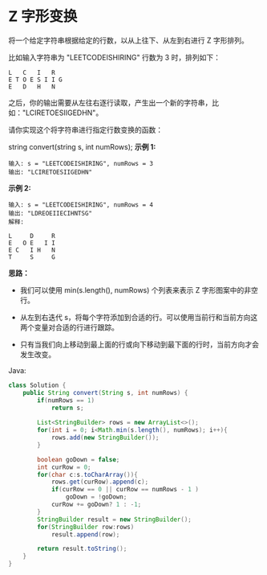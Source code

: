 # Z 字形变换

将一个给定字符串根据给定的行数，以从上往下、从左到右进行 Z 字形排列。

比如输入字符串为 "LEETCODEISHIRING" 行数为 3 时，排列如下：
```
L   C   I   R
E T O E S I I G
E   D   H   N
```
之后，你的输出需要从左往右逐行读取，产生出一个新的字符串，比如："LCIRETOESIIGEDHN"。

请你实现这个将字符串进行指定行数变换的函数：

string convert(string s, int numRows);
**示例 1:**
```
输入: s = "LEETCODEISHIRING", numRows = 3
输出: "LCIRETOESIIGEDHN"
```
**示例 2:**
```
输入: s = "LEETCODEISHIRING", numRows = 4
输出: "LDREOEIIECIHNTSG"
解释:

L     D     R
E   O E   I I
E C   I H   N
T     S     G
```

**思路：**
- 我们可以使用 min(s.length(), numRows) 个列表来表示 Z 字形图案中的非空行。

- 从左到右迭代 s，将每个字符添加到合适的行。可以使用当前行和当前方向这两个变量对合适的行进行跟踪。

- 只有当我们向上移动到最上面的行或向下移动到最下面的行时，当前方向才会发生改变。

Java:
```java
class Solution {
    public String convert(String s, int numRows) {
        if(numRows == 1)
            return s;
        
        List<StringBuilder> rows = new ArrayList<>();
        for(int i = 0; i<Math.min(s.length(), numRows); i++){
            rows.add(new StringBuilder());
        }

        boolean goDown = false;
        int curRow = 0;
        for(char c:s.toCharArray()){
            rows.get(curRow).append(c);
            if(curRow == 0 || curRow == numRows - 1 )
                goDown = !goDown;
            curRow += goDown? 1 : -1;
        }
        StringBuilder result = new StringBuilder();
        for(StringBuilder row:rows)
            result.append(row);

        return result.toString();
    }
}
```
